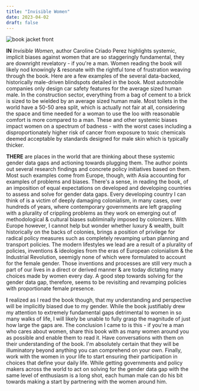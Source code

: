 ```yaml
---
title: "Invisible Women"
date: 2023-04-02
draft: false
---
```


![book jacket front](/invisible-women.jpg "paperback front cover. all copyrights rest with the author/publisher")

__IN__ _Invisible Women_, author Caroline Criado Perez highlights systemic, implicit biases against women that are so staggeringly fundamental, they are downright revelatory - if you're a man. Women reading the book will likely nod knowingly & resonate with the rightful tone of frustration weaving through the book. Here are a few examples of the several data-backed, historically male-driven blindspots detailed in the book. Most automobile companies only design car safety features for the average sized human male. In the construction sector, everything from a bag of cement to a brick is sized to be wielded by an average sized human male. Most toilets in the world have a 50-50 area split, which is actually not fair at all, considering the space and time needed for a woman to use the loo with reasonable comfort is more compared to a man. These and other systemic biases impact women on a spectrum of badness - with the worst cases including a disproportionately higher risk of cancer from exposure to toxic chemicals deemed acceptable by standards designed for male skin which is typically thicker.

__THERE__ are places in the world that are thinking about these systemic gender data gaps and actioning towards plugging them. The author points out several research findings and concrete policy initiatives based on them. Most such examples come from Europe, though, with Asia accounting for examples of problems and biases. There's a sense, in reading the book, of an imposition of equal expectations on developed and developing countries to assess and solve for gender data gaps. Every developing country I can think of is a victim of deeply damaging colonialism, in many cases, over hundreds of years, where contemporary governments are left grappling with a plurality of crippling problems as they work on emerging out of methodological & cultural biases subliminally imposed by colonizers. With Europe however, I cannot help but wonder whether luxury & wealth, built historically on the backs of colonies, brings a position of privilege for radical policy measures such as completely revamping urban planning and transport policies. The modern lifestyles we lead are a result of a plurality of policies, inventions & ideologies from the eras of European colonialism & the Industrial Revolution, seemigly none of which were formulated to account for the female gender. Those inventions and processes are still very much a part of our lives in a direct or derived manner & are today dictating many choices made by women every day. A good step towards solving for the gender data gap, therefore, seems to be revisiting and revamping policies with proportionate female presence.

__I__ realized as I read the book though, that my understanding and perspective will be implicitly biased due to my gender. While the book justifiably drew my attention to extremely fundamental gaps detrimental to women in so many walks of life, I will likely be unable to fully grasp the magnitude of just how large the gaps are. The conclusion I came to is this - if you're a man who cares about women, share this book with as many women around you as possible and enable them to read it. Have conversations with them on their understanding of the book. I'm absolutely certain that they will be illuminatory beyond anything you can comprehend on your own. Finally, work with the women in your life to start ensuring their participation in choices that define your daily life. While getting governments and policy makers across the world to act on solving for the gender data gap with the same level of enthusiasm is a long shot, each human male can do his bit towards making a start by partnering with the women around him.